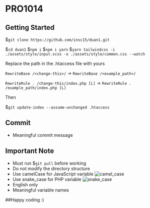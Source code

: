 # PRO1014

## Getting Started
$`git clone https://github.com/insc15/duan1.git`

$`cd duan1`
$`npm i`
$`npm i yarn`
$`yarn tailwindcss -i ./assets/style/input.scss -o ./assets/style/common.css --watch`

Replace the path in the .htaccess file with yours

`RewriteBase /<change-this>/` -> `RewriteBase /<example_path>/`

`RewriteRule . /change-this/index.php [L]` -> `RewriteRule . /example_path/index.php [L]`

Then 

$`git update-index --assume-unchanged .htaccess`
## Commit
- Meaningful commit message

## Important Note
- Must run $`git pull` before working
- Do not modify the directory structure
- Use camelCase for JavaScript variable
![camel_case](https://d33wubrfki0l68.cloudfront.net/7ee40ba6ab9b4cf3f0443caf3a756af8580203f0/b2fb0/img/blog/camel-snake-pascal-case/camel-case.png "camel_case")
- Use snake_case for PHP variable
![snake_case](https://d33wubrfki0l68.cloudfront.net/ecfb3a6e0baba9cbdc46bc9fe88ad5afac8ced6b/072d4/img/blog/camel-snake-pascal-case/snake_case.png "snake_case")
- English only
- Meaningful variable names

##Happy coding :) 

